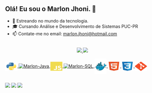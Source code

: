 ## Olá! Eu sou o Marlon Jhoni. 👋

- 🌱 Estreando no mundo da tecnologia.
- 🎓 Cursando Análise e Desenvolvimento de Sistemas PUC-PR
- 📫 Contate-me no email: marlon.jhoni@hotmail.com

<br>
<div align="center">
  <a href="https://github.com/MarlonJhoni">
  <img height="180em" src="https://github-readme-stats.vercel.app/api?username=MarlonJhoni&show_icons=true&theme=dark&include_all_commits=true&count_private=true"/>
  <img height="180em" src="https://github-readme-stats.vercel.app/api/top-langs/?username=MarlonJhoni&layout=compact&langs_count=7&theme=dark"/>
</div>

<div style="display: inline_block"><br>
  <img align="center" alt="Marlon-Python" height="30" width="40" src="https://raw.githubusercontent.com/devicons/devicon/master/icons/python/python-original.svg">
  <img align="center" alt="Marlon-Java" height="50" width="40" src="https://cdn.jsdelivr.net/gh/devicons/devicon/icons/java/java-original-wordmark.svg" />
  <img align="center" alt="Marlon-Js" height="30" width="40" src="https://raw.githubusercontent.com/devicons/devicon/master/icons/javascript/javascript-plain.svg">
  <img align="center" alt="Marlon-SQL" height="50" width="40" src="https://cdn.jsdelivr.net/gh/devicons/devicon@latest/icons/azuresqldatabase/azuresqldatabase-original.svg" />
  <img align="center" alt="Marlon-Docker" height="50" width="40" src="https://raw.githubusercontent.com/devicons/devicon/master/icons/docker/docker-original.svg">
  <img align="center" alt="Marlon-HTML" height="30" width="40" src="https://raw.githubusercontent.com/devicons/devicon/master/icons/html5/html5-original.svg">
  <img align="center" alt="Marlon-CSS" height="30" width="40" src="https://raw.githubusercontent.com/devicons/devicon/master/icons/css3/css3-original.svg">
  <img align="center" alt="Marlon-Git" height="30" width="40" src="https://raw.githubusercontent.com/devicons/devicon/master/icons/git/git-original.svg">
</div>

  ##
 
<div> 
  <a href="" target="_blank"><img src="https://img.shields.io/badge/Discord-7289DA?style=for-the-badge&logo=discord&logoColor=white" target="_blank"></a> 
  <a href="mailto:marlon.jhoni@hotmail.com"><img src="https://img.shields.io/badge/-Gmail-%23333?style=for-the-badge&logo=gmail&logoColor=white" target="_blank"></a>
  <a href="https://br.linkedin.com/in/marlon-jhoni-antonelo-2b4509241" target="_blank"><img src="https://img.shields.io/badge/-LinkedIn-%230077B5?style=for-the-badge&logo=linkedin&logoColor=white" target="_blank"></a> 
</div>

